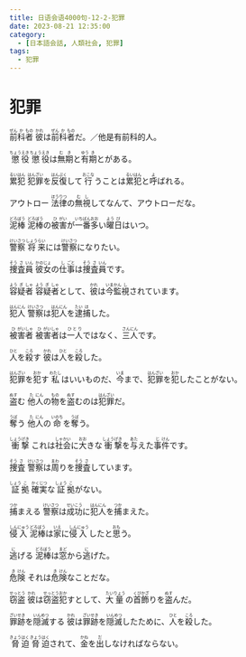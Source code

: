 ```yaml
---
title: 日语会语4000句-12-2-犯罪
date: 2023-08-21 12:35:00
category:
  - [日本語会話, 人類社会, 犯罪]
tags:
  - 犯罪
---
```


# 犯罪

<ruby>前<rt>ぜん</rt>科<rt>か</rt>者<rt>もの</rt></ruby>
<ruby>彼<rt>かれ</rt>は<rt></rt>前<rt>ぜん</rt>科<rt>か</rt>者<rt>もの</rt>だ。／他是有前科的人。</ruby>

<ruby>懲<rt>ちょう</rt>役<rt>えき</rt></ruby>
<ruby>懲<rt>ちょう</rt>役<rt>えき</rt>は<rt></rt>無<rt>む</rt>期<rt>き</rt>と<rt></rt>有<rt>ゆう</rt>期<rt>き</rt>とがある。</ruby>

<ruby>累<rt>るい</rt>犯<rt>はん</rt></ruby>
<ruby>犯<rt>はん</rt>罪<rt>ざい</rt>を<rt></rt>反<rt>はん</rt>復<rt>ぷく</rt>して<rt></rt>行<rt>おこな</rt>うことは<rt></rt>累<rt>るい</rt>犯<rt>はん</rt>と<rt></rt>呼<rt>よ</rt>ばれる。</ruby>

<ruby>アウトロー</ruby>
<ruby>法<rt>ほう</rt>律<rt>りつ</rt>の<rt></rt>無<rt>む</rt>視<rt>し</rt>してなんて、アウトローだな。</ruby>

<ruby>泥<rt>どろ</rt>棒<rt>ぼう</rt></ruby>
<ruby>泥<rt>どろ</rt>棒<rt>ぼう</rt>の<rt></rt>被<rt>ひ</rt>害<rt>がい</rt>が<rt></rt>一<rt>いち</rt>番<rt>ばん</rt>多<rt>おお</rt>い<rt></rt>曜<rt>よう</rt>日<rt>び</rt>はいつ。</ruby>

<ruby>警<rt>けい</rt>察<rt>さつ</rt></ruby>
<ruby>将<rt>しょう</rt>来<rt>らい</rt>には<rt></rt>警<rt>けい</rt>察<rt>さつ</rt>になりたい。</ruby>

<ruby>捜<rt>そう</rt>査<rt>さ</rt>員<rt>いん</rt></ruby>
<ruby>彼<rt>かの</rt>女<rt>じょ</rt>の<rt></rt>仕<rt>し</rt>事<rt>ごと</rt>は<rt></rt>捜<rt>そう</rt>査<rt>さ</rt>員<rt>いん</rt>です。</ruby>

<ruby>容<rt>よう</rt>疑<rt>ぎ</rt>者<rt>しゃ</rt></ruby>
<ruby>容<rt>よう</rt>疑<rt>ぎ</rt>者<rt>しゃ</rt>として、<rt></rt>彼<rt>かれ</rt>は<rt></rt>今<rt>いま</rt>監<rt>かん</rt>視<rt>し</rt>されています。</ruby>

<ruby>犯<rt>はん</rt>人<rt>にん</rt></ruby>
<ruby>警<rt>けい</rt>察<rt>さつ</rt>は<rt></rt>犯<rt>はん</rt>人<rt>にん</rt>を<rt></rt>逮<rt>たい</rt>捕<rt>ほ</rt>した。</ruby>

<ruby>被<rt>ひ</rt>害<rt>がい</rt>者<rt>しゃ</rt></ruby>
<ruby>被<rt>ひ</rt>害<rt>がい</rt>者<rt>しゃ</rt>は<rt></rt>一人<rt>ひとり</rt>ではなく、<rt></rt>三<rt>さん</rt>人<rt>にん</rt>です。</ruby>

<ruby>人<rt>ひと</rt>を<rt></rt>殺<rt>ころ</rt>す</ruby>
<ruby>彼<rt>かれ</rt>は<rt></rt>人<rt>ひと</rt>を<rt></rt>殺<rt>ころ</rt>した。</ruby>

<ruby>犯<rt>はん</rt>罪<rt>ざい</rt>を<rt></rt>犯<rt>おか</rt>す</ruby>
<ruby>私<rt>わたし</rt>はいいものだ、<rt></rt>今<rt>いま</rt>まで、<rt></rt>犯<rt>はん</rt>罪<rt>ざい</rt>を<rt></rt>犯<rt>おか</rt>したことがない。</ruby>

<ruby>盗<rt>ぬす</rt>む</ruby>
<ruby>他<rt>た</rt>人<rt>にん</rt>の<rt></rt>物<rt>もの</rt>を<rt></rt>盗<rt>ぬす</rt>むのは<rt></rt>犯<rt>はん</rt>罪<rt>ざい</rt>だ。</ruby>

<ruby>奪<rt>うば</rt>う</ruby>
<ruby>他<rt>た</rt>人<rt>にん</rt>の<rt></rt>命<rt>いのち</rt>を<rt></rt>奪<rt>うば</rt>う。</ruby>

<ruby>衝<rt>しょう</rt>撃<rt>げき</rt></ruby>
<ruby>これは<rt></rt>社<rt>しゃ</rt>会<rt>かい</rt>に<rt></rt>大<rt>おお</rt>きな<rt></rt>衝<rt>しょう</rt>撃<rt>げき</rt>を<rt></rt>与<rt>あた</rt>えた<rt></rt>事<rt>じ</rt>件<rt>けん</rt>です。</ruby>

<ruby>捜<rt>そう</rt>査<rt>さ</rt></ruby>
<ruby>警<rt>けい</rt>察<rt>さつ</rt>は<rt></rt>周<rt>まわ</rt>りを<rt></rt>捜<rt>そう</rt>査<rt>さ</rt>しています。</ruby>

<ruby>証<rt>しょう</rt>拠<rt>こ</rt></ruby>
<ruby>確<rt>かく</rt>実<rt>じつ</rt>な<rt></rt>証<rt>しょう</rt>拠<rt>こ</rt>がない。</ruby>

<ruby>捕<rt>つか</rt>まえる</ruby>
<ruby>警<rt>けい</rt>察<rt>さつ</rt>は<rt></rt>成<rt>せい</rt>功<rt>こう</rt>に<rt></rt>犯<rt>はん</rt>人<rt>にん</rt>を<rt></rt>捕<rt>つか</rt>まえた。</ruby>

<ruby>侵<rt>しん</rt>入<rt>にゅう</rt></ruby>
<ruby>泥<rt>どろ</rt>棒<rt>ぼう</rt>は<rt></rt>家<rt>いえ</rt>に<rt></rt>侵<rt>しん</rt>入<rt>にゅう</rt>したと<rt></rt>思<rt>おも</rt>う。</ruby>

<ruby>逃<rt>に</rt>げる</ruby>
<ruby>泥<rt>どろ</rt>棒<rt>ぼう</rt>は<rt></rt>窓<rt>まど</rt>から<rt></rt>逃<rt>に</rt>げた。</ruby>

<ruby>危<rt>き</rt>険<rt>けん</rt></ruby>
<ruby>それは<rt></rt>危<rt>き</rt>険<rt>けん</rt>なことだな。</ruby>

<ruby>窃<rt>せっ</rt>盗<rt>とう</rt></ruby>
<ruby>彼<rt>かれ</rt>は<rt></rt>窃<rt>せっ</rt>盗<rt>とう</rt>犯<rt>おか</rt>すとして、<rt></rt>大<rt>たい</rt>量<rt>りょう</rt>の<rt></rt>首<rt>くび</rt>飾<rt>かざ</rt>りを<rt></rt>盗<rt>ぬす</rt>んだ。</ruby>

<ruby>罪<rt>ざい</rt>跡<rt>せき</rt>を<rt></rt>隠<rt>いん</rt>滅<rt>めつ</rt>する</ruby>
<ruby>彼<rt>かれ</rt>は<rt></rt>罪<rt>ざい</rt>跡<rt>せき</rt>を<rt></rt>隠<rt>いん</rt>滅<rt>めつ</rt>したために、<rt></rt>人<rt>ひと</rt>を<rt></rt>殺<rt>ころ</rt>した。</ruby>

<ruby>脅<rt>きょう</rt>迫<rt>はく</rt></ruby>
<ruby>脅<rt>きょう</rt>迫<rt>はく</rt>されて、<rt></rt>金<rt>かね</rt>を<rt></rt>出<rt>だ</rt>しなければならない。</ruby>

